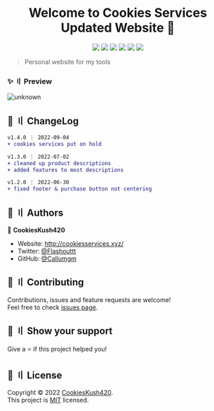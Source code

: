 <h1 align="center">Welcome to Cookies Services Updated Website 👋</h1>

<p align="center">
  <img src="https://sonarcloud.io/api/project_badges/measure?project=Callumgm_Cookies-Updated-Website&metric=ncloc">
  <img src="https://img.shields.io/badge/version-1.4.0-blue.svg?cacheSeconds=2592000" >
  <img src="https://img.shields.io/badge/Maintained%3F-no-red.svg" >
  <img src="https://img.shields.io/badge/license-MIT-yellow.svg" >
  <img src="https://img.shields.io/github/last-commit/Callumgm/Cookies-Updated-Website">
  <a href="https://twitter.com/Flashouttt" target="_blank">
    <img src="https://img.shields.io/twitter/follow/Flashouttt.svg?style=social">
  </a>
</p>

> Personal website for my tools

### ✨ 〢 Preview

![unknown](https://user-images.githubusercontent.com/99442285/176798322-90f282d5-f1cc-417c-8fbe-b944340cddf6.png)

## 💭 〢 ChangeLog

```diff
v1.4.0 ⋮ 2022-09-04
+ cookies services put on hold

v1.3.0 ⋮ 2022-07-02
+ cleaned up product descriptions
+ added features to most descriptions

v1.2.0 ⋮ 2022-06-30
+ fixed footer & purchase button not centering
```


## 👤 〢 Authors

👤 **CookiesKush420** 

* Website: http://cookiesservices.xyz/
* Twitter: [@Flashouttt](https://twitter.com/Flashouttt)
* GitHub: [@Callumgm](https://github.com/Callumgm)

## 🤝 〢 Contributing

Contributions, issues and feature requests are welcome!<br />Feel free to check [issues page](https://github.com/Callumgm/Cookies-Updated-Website/issues). 

## 🌟 〢 Show your support

Give a ⭐️ if this project helped you!

## 📝 〢 License

Copyright © 2022 [CookiesKush420](https://github.com/Callumgm).<br />
This project is [MIT](https://github.com/Callumgm/Cookies-Updated-Website/blob/master/LICENSE) licensed.
